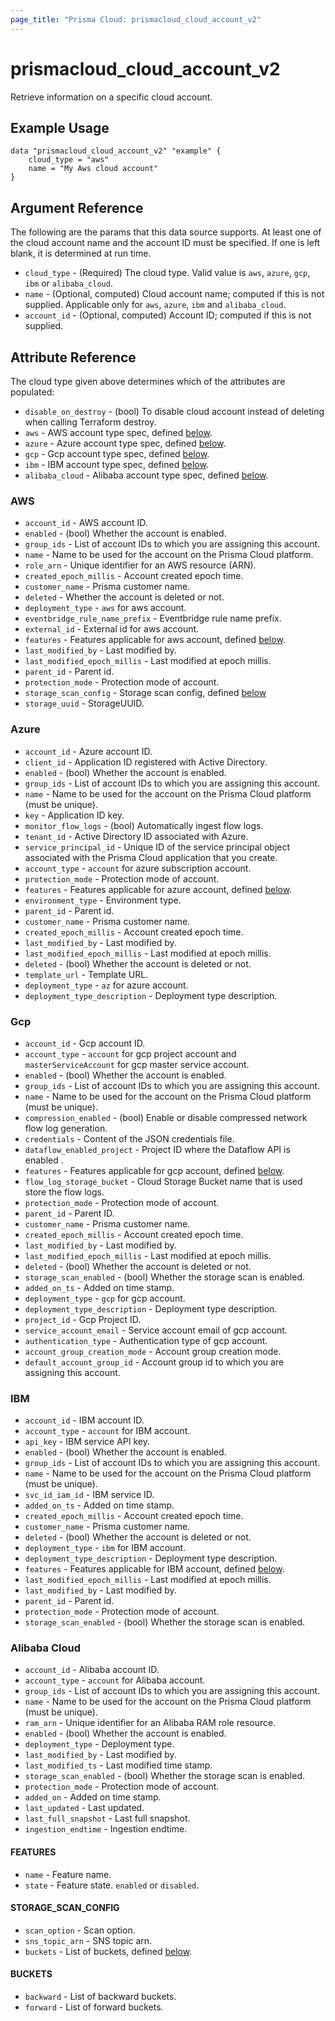 ```yaml
---
page_title: "Prisma Cloud: prismacloud_cloud_account_v2"
---
```


# prismacloud_cloud_account_v2

Retrieve information on a specific cloud account.

## Example Usage

```hcl
data "prismacloud_cloud_account_v2" "example" {
    cloud_type = "aws"
    name = "My Aws cloud account"
}
```

## Argument Reference

The following are the params that this data source supports.  At least one of the cloud account name and the account ID must be specified.  If one is left blank, it is determined at run time.

* `cloud_type` - (Required) The cloud type. Valid value is `aws`, `azure`, `gcp`, `ibm` or `alibaba_cloud`.
* `name` - (Optional, computed) Cloud account name; computed if this is not supplied. Applicable only for `aws`, `azure`, `ibm` and `alibaba_cloud`. 
* `account_id` - (Optional, computed) Account ID; computed if this is not supplied.

## Attribute Reference

The cloud type given above determines which of the attributes are populated:

* `disable_on_destroy` - (bool) To disable cloud account instead of deleting when calling Terraform destroy.
* `aws` - AWS account type spec, defined [below](#aws).
* `azure` - Azure account type spec, defined [below](#azure).
* `gcp` - Gcp account type spec, defined [below](#gcp).
* `ibm` - IBM account type spec, defined [below](#ibm).
* `alibaba_cloud` - Alibaba account type spec, defined [below](#alibaba-cloud).

### AWS

* `account_id` - AWS account ID.
* `enabled` - (bool) Whether the account is enabled.
* `group_ids` - List of account IDs to which you are assigning this account.
* `name` - Name to be used for the account on the Prisma Cloud platform.
* `role_arn` - Unique identifier for an AWS resource (ARN).
* `created_epoch_millis` - Account created epoch time.
* `customer_name` - Prisma customer name.
* `deleted` - Whether the account is deleted or not.
* `deployment_type` - `aws` for aws account.
* `eventbridge_rule_name_prefix` -  Eventbridge rule name prefix.
* `external_id` - External id for aws account.
* `features` - Features applicable for aws account, defined [below](#features).
* `last_modified_by` - Last modified by.
* `last_modified_epoch_millis` - Last modified at epoch millis.
* `parent_id` - Parent id.
* `protection_mode` - Protection mode of account.
* `storage_scan_config` - Storage scan config, defined [below](#storage_scan_config)  
* `storage_uuid` - StorageUUID.

### Azure

* `account_id` - Azure account ID.
* `client_id` - Application ID registered with Active Directory.
* `enabled` - (bool) Whether the account is enabled.
* `group_ids` - List of account IDs to which you are assigning this account.
* `name` - Name to be used for the account on the Prisma Cloud platform (must be unique).
* `key` - Application ID key.
* `monitor_flow_logs` - (bool) Automatically ingest flow logs.
* `tenant_id` - Active Directory ID associated with Azure.
* `service_principal_id` - Unique ID of the service principal object associated with the Prisma Cloud application that you create.
* `account_type` - `account` for azure subscription account.
* `protection_mode` - Protection mode of account.
* `features` - Features applicable for azure account, defined [below](#features).
* `environment_type` - Environment type.
* `parent_id` - Parent id.
* `customer_name` - Prisma customer name.
* `created_epoch_millis` - Account created epoch time.
* `last_modified_by` - Last modified by.
* `last_modified_epoch_millis` - Last modified at epoch millis.
* `deleted` - (bool) Whether the account is deleted or not.
* `template_url` - Template URL.
* `deployment_type` - `az` for azure account.
* `deployment_type_description` - Deployment type description. 

### Gcp

* `account_id` - Gcp account ID.
* `account_type` - `account` for gcp project account and `masterServiceAccount` for gcp master service account.
* `enabled` - (bool) Whether the account is enabled.
* `group_ids` - List of account IDs to which you are assigning this account.
* `name` - Name to be used for the account on the Prisma Cloud platform (must be unique).
* `compression_enabled` - (bool) Enable or disable compressed network flow log generation.
* `credentials` - Content of the JSON credentials file.
* `dataflow_enabled_project` - Project ID where the Dataflow API is enabled .
* `features` - Features applicable for gcp account, defined [below](#features).
* `flow_log_storage_bucket` - Cloud Storage Bucket name that is used store the flow logs.
* `protection_mode` - Protection mode of account.
* `parent_id` - Parent ID.
* `customer_name` - Prisma customer name.
* `created_epoch_millis` - Account created epoch time.
* `last_modified_by` - Last modified by.
* `last_modified_epoch_millis` - Last modified at epoch millis.
* `deleted` - (bool) Whether the account is deleted or not.
* `storage_scan_enabled` - (bool) Whether the storage scan is enabled.
* `added_on_ts` - Added on time stamp.
* `deployment_type` - `gcp` for gcp account.
* `deployment_type_description` - Deployment type description.
* `project_id` - Gcp Project ID.
* `service_account_email` - Service account email of gcp account.
* `authentication_type` - Authentication type of gcp account.
* `account_group_creation_mode` - Account group creation mode.
* `default_account_group_id` - Account group id to which you are assigning this account.

### IBM

* `account_id` - IBM account ID.
* `account_type` - `account` for IBM account.
* `api_key` - IBM service API key.
* `enabled` - (bool) Whether the account is enabled.
* `group_ids` - List of account IDs to which you are assigning this account.
* `name` - Name to be used for the account on the Prisma Cloud platform (must be unique).
* `svc_id_iam_id` - IBM service ID.
* `added_on_ts` - Added on time stamp.
* `created_epoch_millis` - Account created epoch time.
* `customer_name` - Prisma customer name.
* `deleted` - (bool) Whether the account is deleted or not.
* `deployment_type` - `ibm` for IBM account.
* `deployment_type_description` - Deployment type description.
* `features` - Features applicable for IBM account, defined [below](#features).
* `last_modified_epoch_millis` - Last modified at epoch millis.
* `last_modified_by` - Last modified by.
* `parent_id` - Parent id.
* `protection_mode` - Protection mode of account.
* `storage_scan_enabled` - (bool) Whether the storage scan is enabled.

### Alibaba Cloud

* `account_id` - Alibaba account ID.
* `account_type` - `account` for Alibaba account.
* `group_ids` - List of account IDs to which you are assigning this account.
* `name` - Name to be used for the account on the Prisma Cloud platform (must be unique).
* `ram_arn` - Unique identifier for an Alibaba RAM role resource.
* `enabled` - (bool) Whether the account is enabled.
* `deployment_type` - Deployment type.
* `last_modified_by` - Last modified by.
* `last_modified_ts` - Last modified time stamp.
* `storage_scan_enabled` - (bool) Whether the storage scan is enabled.
* `protection_mode` - Protection mode of account.
* `added_on` - Added on time stamp.
* `last_updated` - Last updated.
* `last_full_snapshot` - Last full snapshot.
* `ingestion_endtime` - Ingestion endtime.

#### FEATURES

* `name` - Feature name.
* `state` - Feature state. `enabled` or `disabled`.

#### STORAGE_SCAN_CONFIG

* `scan_option` - Scan option.
* `sns_topic_arn` - SNS topic arn.
* `buckets` - List of buckets, defined [below](#buckets).

#### BUCKETS

* `backward` - List of backward buckets.
* `forward` - List of forward buckets.
